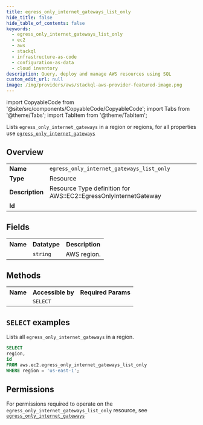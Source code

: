 ```yaml
---
title: egress_only_internet_gateways_list_only
hide_title: false
hide_table_of_contents: false
keywords:
  - egress_only_internet_gateways_list_only
  - ec2
  - aws
  - stackql
  - infrastructure-as-code
  - configuration-as-data
  - cloud inventory
description: Query, deploy and manage AWS resources using SQL
custom_edit_url: null
image: /img/providers/aws/stackql-aws-provider-featured-image.png
---
```


import CopyableCode from '@site/src/components/CopyableCode/CopyableCode';
import Tabs from '@theme/Tabs';
import TabItem from '@theme/TabItem';

Lists <code>egress_only_internet_gateways</code> in a region or regions, for all properties use <a href="/providers/aws/serviceName/egress_only_internet_gateways/"><code>egress_only_internet_gateways</code></a>

## Overview
<table><tbody>
<tr><td><b>Name</b></td><td><code>egress_only_internet_gateways_list_only</code></td></tr>
<tr><td><b>Type</b></td><td>Resource</td></tr>
<tr><td><b>Description</b></td><td>Resource Type definition for AWS::EC2::EgressOnlyInternetGateway</td></tr>
<tr><td><b>Id</b></td><td><CopyableCode code="aws.ec2.egress_only_internet_gateways_list_only" /></td></tr>
</tbody></table>

## Fields
<table><tbody><tr><th>Name</th><th>Datatype</th><th>Description</th></tr><tr><td><CopyableCode code="region" /></td><td><code>string</code></td><td>AWS region.</td></tr>
</tbody></table>

## Methods

<table><tbody>
  <tr>
    <th>Name</th>
    <th>Accessible by</th>
    <th>Required Params</th>
  </tr>
  <tr>
    <td><CopyableCode code="list_resources" /></td>
    <td><code>SELECT</code></td>
    <td><CopyableCode code="region" /></td>
  </tr>
</tbody></table>

## `SELECT` examples
Lists all <code>egress_only_internet_gateways</code> in a region.
```sql
SELECT
region,
id
FROM aws.ec2.egress_only_internet_gateways_list_only
WHERE region = 'us-east-1';
```


## Permissions

For permissions required to operate on the <code>egress_only_internet_gateways_list_only</code> resource, see <a href="/providers/aws/ec2/egress_only_internet_gateways/#permissions"><code>egress_only_internet_gateways</code></a>

